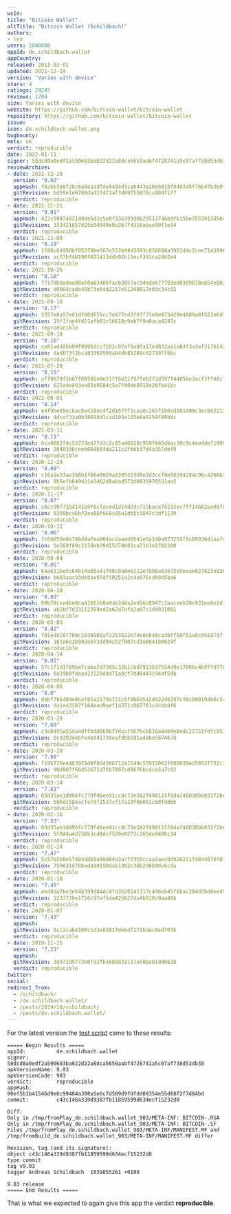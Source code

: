 ```yaml
---
wsId: 
title: "Bitcoin Wallet"
altTitle: "Bitcoin Wallet (Schildbach)"
authors:
- leo
users: 5000000
appId: de.schildbach.wallet
appCountry: 
released: 2011-03-01
updated: 2021-12-19
version: "Varies with device"
stars: 4
ratings: 29247
reviews: 1704
size: Varies with device
website: https://github.com/bitcoin-wallet/bitcoin-wallet
repository: https://github.com/bitcoin-wallet/bitcoin-wallet
issue: 
icon: de.schildbach.wallet.png
bugbounty: 
meta: ok
verdict: reproducible
date: 2022-01-11
signer: 58dcd8a0edf2a590683ba022d22a8dca5659aabf4728741a5c07af738d53db38
reviewArchive:
- date: 2021-12-20
  version: "9.02"
  appHash: f8abb386f28c6a8eaadfde8494d3ceb443e2685015f940345f76b47b2b0ff25e
  gitRevision: bd59e1e6700dad1f4f3af3d097558f0cc804f1f7
  verdict: reproducible
- date: 2021-11-21
  version: "9.01"
  appHash: 422c9847403148de5d1e5e0f33b393d0b29513746bdfb15be7553913056ee727
  gitRevision: 333421857d25b54949e0a3b7f4318aaae90f3e14
  verdict: reproducible
- date: 2021-11-09
  version: "8.19"
  appHash: 1f80c04950bf05270bef67e553b99d3593c836688a3922d4c2cee714389be54c
  gitRevision: ac57bf48198f871433ddb92b15ecf391ca2862e4
  verdict: reproducible
- date: 2021-10-26
  version: "8.18"
  appHash: f7178b9adaa88ab0a03486facb3857ac94ede677793ed0389878eb54e8023fb6
  gitRevision: d0004cade45b73e04d2217e51240017e03c34c05
  verdict: reproducible
- date: 2021-09-18
  version: "8.17"
  appHash: 5357e8a57e61df80d655cc7e477ed3f07f75e8e873429e4809a0f821e6d14fa8
  gitRevision: 15f1fae4fd21afb01c56618c9eb7f9a0aca4287c
  verdict: reproducible
- date: 2021-09-18
  version: "8.16"
  appHash: ce81ad485b99f0995dccf101c97ef5e0fa17e4832aa1a84f3a3ef3176142439e
  gitRevision: dad073f2bca83369509ab4db85289c027197f6bc
  verdict: reproducible
- date: 2021-07-28
  version: "8.15"
  appHash: ef79679f1b67f00502e0e21ff6d31f97feb273d397f44850e3acf3ff68cf9464
  gitRevision: 635a4e493ea85d9684c5a7f90de8910e20fb41bc
  verdict: reproducible
- date: 2021-06-01
  version: "8.14"
  appHash: e4f9be85ecbac8a418ec4f2d1577f1cea0c265f1b0cd501408c3ec993213ef08
  gitRevision: 4dcef33a0b38018d1cad105e155e8a5259f89bbc
  verdict: reproducible
- date: 2021-03-11
  version: "8.11"
  appHash: 6ca9862f4c53723ed77d3c2c85a46028c950f665dbac30c9c4aedde719988654
  gitRevision: 2048338ceeb004034da211c2f66b37d4a357def8
  verdict: reproducible
- date: 2020-12-29
  version: "8.08"
  appHash: c16a1e33ae3b6b1f66e0029a3385323d8e3d3ccf8e58394284c96c4268ba6625
  gitRevision: 9b5efb649d21a3462d8abad571d0835976531aa5
  verdict: reproducible
- date: 2020-11-17
  version: "8.07"
  appHash: c6cc907735d141b9f6cfaced1d14d2dc715bace78232ec7ff14682aad9fe2788
  gitRevision: 8398bca6bf2ea88f668c85a1db5c3847c3df1139
  verdict: reproducible
- date: 2020-10-12
  version: "8.06"
  appHash: 7c68050e0e746d9a7ea984ac2aa4d9541e5a140a073254f5c88036d1aa7430ab
  gitRevision: 5e569f89c217deb79d15d78603ca71b3e2702200
  verdict: reproducible
- date: 2020-08-04
  version: "8.05"
  appHash: 64a611be5c64b14a05a41f90c0a6e6112e7888a83675e5eeae827623e836e5c0
  gitRevision: b683aac93debae97df50251e2c4a975cdb9d5ba6
  verdict: reproducible
- date: 2020-06-20
  version: "8.03"
  appHash: 09b78cea4be8ca41661b0a9ab3d4a2ed16c8947c2aaceeb39c931ee8e2d3f653
  gitRevision: ab2bf7d33112394ed2a62d7efb2a07c1dd931091
  verdict: reproducible
- date: 2020-05-03
  version: "8.02"
  appHash: f01e4028778bc2036902af2253522b7de0eb40ca3bff50f51a8c0918737fd6b4
  gitRevision: 163a6e3b592eb73dd94c52f007cd3e8841b0029f
  verdict: reproducible
- date: 2020-04-14
  version: "8.01"
  appHash: 57c1f1d1f69be7caba2df305c32b1cbd7913537554d9e17006c4b97fd7705a8b
  gitRevision: 6a19b8fdea423320ddd71a9cf7d40443c94df59b
  verdict: reproducible
- date: 2020-04-06
  version: "8.0"
  appHash: d4bf786409e0cef85a2179a721c5f9b63542d422d6297c76c000194b6c540566
  gitRevision: da1e43187f164ead9aef1a551c067783c4cbb0f6
  verdict: reproducible
- date: 2020-03-29
  version: "7.69"
  appHash: c3e8495a55da4dffbdd969b77dccf957bcb816a4469e8adc22751fdfc8579ba4
  gitRevision: 0cd3924ebfe4b941730eafdbb581a4abe5874670
  verdict: reproducible
- date: 2020-03-20
  version: "7.68"
  appHash: f19b776e4483921d9f8d430671241649c55915062f680030ed5652f752c34a26
  gitRevision: 90d987f66d51671d7fb7097cd9676bcdce2a7c02
  verdict: reproducible
- date: 2020-03-14
  version: "7.61"
  appHash: 03d35ae1d496fc779f46ee91cc8c73e382f498115f8da748030b6031f2befff3
  gitRevision: 586d158eacfe79f2537cf1fa19f0b081cb0fddb6
  verdict: reproducible
- date: 2020-02-16
  version: "7.53"
  appHash: 03d35ae1d496fc779f46ee91cc8c73e382f498115f8da748030b6031f2befff3
  gitRevision: 5f044a4d730b3cd8dcf520e0273c365de9400c34
  verdict: reproducible
- date: 2020-01-24
  version: "7.47"
  appHash: 5c57b5b0e57484ddb9a80d04a3a7ff355ccaa2aecdd926231f4844076f071293
  gitRevision: 759631d7bbad4d9150dab1362c3db296b99c6cda
  verdict: reproducible
- date: 2020-01-18
  version: "7.45"
  appHash: 4ed8da2be3e64b399d84dc4fd3b20141117c496eb45f6bac284d2bd8ee45efa5
  gitRevision: 1237739e1756c97af5da425627da4b910c9aa00b
  verdict: reproducible
- date: 2020-01-07
  version: "7.43"
  appHash: 
  gitRevision: 8cc2ca64100c1d3e03817debdf272bdec8ed707b
  verdict: reproducible
- date: 2019-11-15
  version: "7.23"
  appHash: 
  gitRevision: 3d972d9773b0fd2fb1602d31117a50be01d48610
  verdict: reproducible
twitter: 
social:
redirect_from:
  - /schildbach/
  - /de.schildbach.wallet/
  - /posts/2019/10/schildbach/
  - /posts/de.schildbach.wallet/
---
```


For the latest version the
[test script](https://gitlab.com/walletscrutiny/walletScrutinyCom/blob/master/test.sh)
came to these results:

```
===== Begin Results =====
appId:          de.schildbach.wallet
signer:         58dcd8a0edf2a590683ba022d22a8dca5659aabf4728741a5c07af738d53db38
apkVersionName: 9.03
apkVersionCode: 903
verdict:        reproducible
appHash:        90ef5b1b41546d9e0c99484a398a5e6c7d509d9fdfdd09354e55d68f2f7d84bd
commit:         c43c146a339d9387fb11859599d634ecf15232d0

Diff:
Only in /tmp/fromPlay_de.schildbach.wallet_903/META-INF: BITCOIN-.RSA
Only in /tmp/fromPlay_de.schildbach.wallet_903/META-INF: BITCOIN-.SF
Files /tmp/fromPlay_de.schildbach.wallet_903/META-INF/MANIFEST.MF and /tmp/fromBuild_de.schildbach.wallet_903/META-INF/MANIFEST.MF differ

Revision, tag (and its signature):
object c43c146a339d9387fb11859599d634ecf15232d0
type commit
tag v9.03
tagger Andreas Schildbach  1639855261 +0100

9.03 release
===== End Results =====
```

That is what we expected to again give this app the verdict **reproducible**.
